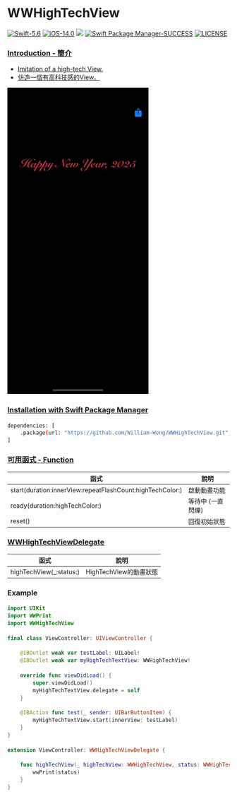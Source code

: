 # WWHighTechView

[![Swift-5.6](https://img.shields.io/badge/Swift-5.6-orange.svg?style=flat)](https://developer.apple.com/swift/) [![iOS-14.0](https://img.shields.io/badge/iOS-14.0-pink.svg?style=flat)](https://developer.apple.com/swift/) ![](https://img.shields.io/github/v/tag/William-Weng/WWHighTechView) [![Swift Package Manager-SUCCESS](https://img.shields.io/badge/Swift_Package_Manager-SUCCESS-blue.svg?style=flat)](https://developer.apple.com/swift/) [![LICENSE](https://img.shields.io/badge/LICENSE-MIT-yellow.svg?style=flat)](https://developer.apple.com/swift/)

### [Introduction - 簡介](https://swiftpackageindex.com/William-Weng)
- [Imitation of a high-tech View.](https://588ku.com/video/27048571.html)
- [仿造一個有高科技感的View。](https://chillcomponent.codlin.me/components/card-futuristic/)

![WWHighTechView](./Example.webp)

### [Installation with Swift Package Manager](https://medium.com/彼得潘的-swift-ios-app-開發問題解答集/使用-spm-安裝第三方套件-xcode-11-新功能-2c4ffcf85b4b)
```bash
dependencies: [
    .package(url: "https://github.com/William-Weng/WWHighTechView.git", .upToNextMajor(from: "1.1.0"))
]
```

### [可用函式 - Function](https://ezgif.com/video-to-webp)
|函式|說明|
|-|-|
|start(duration:innerView:repeatFlashCount:highTechColor:)|啟動動畫功能|
|ready(duration:highTechColor:)|等待中 (一直閃爍)|
|reset()|回復初始狀態|

### [WWHighTechViewDelegate](https://ezgif.com/video-to-webp)
|函式|說明|
|-|-|
|highTechView(_:status:)|HighTechView的動畫狀態|

### Example
```swift
import UIKit
import WWPrint
import WWHighTechView

final class ViewController: UIViewController {
    
    @IBOutlet weak var testLabel: UILabel!
    @IBOutlet weak var myHighTechTextView: WWHighTechView!
    
    override func viewDidLoad() {
        super.viewDidLoad()
        myHighTechTextView.delegate = self
    }
    
    @IBAction func test(_ sender: UIBarButtonItem) {
        myHighTechTextView.start(innerView: testLabel)
    }
}

extension ViewController: WWHighTechViewDelegate {
    
    func highTechView(_ highTechView: WWHighTechView, status: WWHighTechView.Status) {
        wwPrint(status)
    }
}
```
